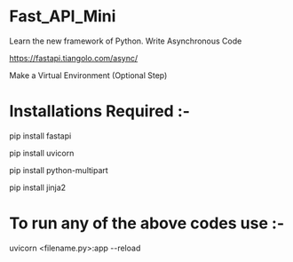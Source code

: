 # Fast_API_Mini

Learn the new framework of Python. 
Write Asynchronous Code

https://fastapi.tiangolo.com/async/

Make a Virtual Environment (Optional Step)

# Installations Required :- 
pip install fastapi

pip install uvicorn

pip install python-multipart

pip install jinja2



# To run any of the above codes use :- 

uvicorn <filename.py>:app --reload
